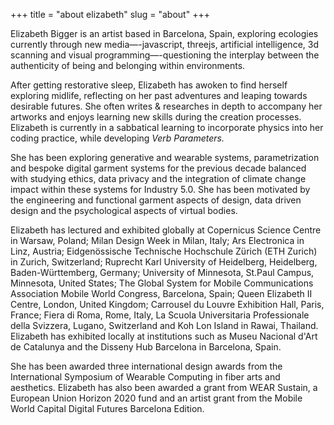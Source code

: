 +++
title = "about elizabeth"
slug = "about"
+++

Elizabeth Bigger is an artist based in Barcelona, Spain, exploring ecologies currently through new media—-javascript, threejs, artificial intelligence, 3d scanning and visual programming—-questioning the interplay between the authenticity of being and belonging within environments. 

After getting restorative sleep, Elizabeth has awoken to find herself exploring midlife, reflecting on her past adventures and leaping towards desirable futures. She often writes & researches in depth to accompany her artworks and enjoys learning new skills during the creation processes. Elizabeth is currently in a sabbatical learning to incorporate physics into her coding practice, while developing *Verb Parameters.* 

She has been exploring generative and wearable systems, parametrization and bespoke digital garment systems for the previous decade balanced with studying ethics, data privacy and the integration of climate change impact within these systems for Industry 5.0. She has been motivated by the engineering and functional garment aspects of design, data driven design and the psychological aspects of virtual bodies.

Elizabeth has lectured and exhibited globally at Copernicus Science Centre in Warsaw, Poland; Milan Design Week in Milan, Italy; Ars Electronica in Linz, Austria; Eidgenössische Technische Hochschule Zürich (ETH Zurich) in Zurich, Switzerland; Ruprecht Karl University of Heidelberg, Heidelberg, Baden-Württemberg, Germany; University of Minnesota, St.Paul Campus, Minnesota, United States; The Global System for Mobile Communications Association Mobile World Congress, Barcelona, Spain; Queen Elizabeth II Centre, London, United Kingdom; Carrousel du Louvre Exhibition Hall, Paris, France; Fiera di Roma, Rome, Italy, La Scuola Universitaria Professionale della Svizzera, Lugano, Switzerland and Koh Lon Island in Rawai, Thailand. Elizabeth has exhibited locally at institutions such as Museu Nacional d'Art de Catalunya and the Disseny Hub Barcelona in Barcelona, Spain. 

She has been awarded three international design awards from the International Symposium of Wearable Computing in fiber arts and aesthetics. Elizabeth has also been awarded a grant from WEAR Sustain, a European Union Horizon 2020 fund and an artist grant from the Mobile World Capital Digital Futures Barcelona Edition. 
